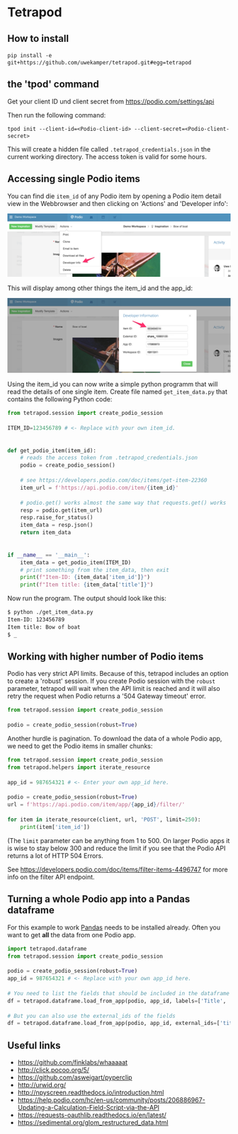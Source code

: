 # Tetrapod

## How to install

```
pip install -e git+https://github.com/uwekamper/tetrapod.git#egg=tetrapod
```

## the 'tpod' command

Get your client ID und client secret from https://podio.com/settings/api

Then run the following command:

```
tpod init --client-id=<Podio-client-id> --client-secret=<Podio-client-secret>
```

This will create a hidden file called `.tetrapod_credentials.json` in the
current working directory. The access token is valid for some hours.

## Accessing single Podio items

You can find die `item_id` of any Podio item by opening a Podio item detail view
in the Webbrowser and then clicking on 'Actions' and 'Developer info':

![Click on Actions](docs/developer-info01.png)

This will display among other things the item_id and the app_id:

![Click on dwActions](docs/developer-info02.png)

Using the item_id you can now write a simple python programm that will read the details
of one single item. Create file named `get_item_data.py` that contains the following Python code:

```python
from tetrapod.session import create_podio_session

ITEM_ID=123456789 # <- Replace with your own item_id.


def get_podio_item(item_id):
    # reads the access token from .tetrapod_credentials.json
    podio = create_podio_session()

    # see https://developers.podio.com/doc/items/get-item-22360
    item_url = f'https://api.podio.com/item/{item_id}'

    # podio.get() works almost the same way that requests.get() works
    resp = podio.get(item_url)
    resp.raise_for_status()
    item_data = resp.json()
    return item_data


if __name__ == '__main__':
    item_data = get_podio_item(ITEM_ID)
    # print something from the item_data, then exit
    print(f"Item-ID: {item_data['item_id']}")
    print(f"Item title: {item_data['title']}")

```

Now run the program. The output should look like this:

```bash
$ python ./get_item_data.py
Item-ID: 123456789
Item title: Bow of boat
$ _ 
```

## Working with higher number of Podio items

Podio has very strict API limits. Because of this, tetrapod includes an option to
create a 'robust' session. If you create Podio session with the `robust` parameter,
tetrapod will wait when the API limit is reached and it will also retry the request
when Podio returns a '504 Gateway timeout' error.

```python
from tetrapod.session import create_podio_session

podio = create_podio_session(robust=True)
```

Another hurdle is pagination. To download the data of a whole Podio app, we need to
get the Podio items in smaller chunks:

```python
from tetrapod.session import create_podio_session
from tetrapod.helpers import iterate_resource

app_id = 987654321 # <- Enter your own app_id here.

podio = create_podio_session(robust=True)
url = f'https://api.podio.com/item/app/{app_id}/filter/'

for item in iterate_resource(client, url, 'POST', limit=250):
    print(item['item_id'])
```

(The `limit` parameter can be anything from 1 to 500. On larger Podio apps it is wise to stay below
300 and reduce the limit if you see that the Podio API returns a lot of HTTP 504 Errors.

See https://developers.podio.com/doc/items/filter-items-4496747 for more info on the
filter API endpoint.

## Turning a whole Podio app into a Pandas dataframe

For this example to work [Pandas](https://pandas.pydata.org/) needs to be installed already. 
Often you want to get __all__ the data from one Podio app.

```python
import tetrapod.dataframe
from tetrapod.session import create_podio_session

podio = create_podio_session(robust=True)
app_id = 987654321 # <- Replace with your own app_id here.

# You need to list the fields that should be included in the dataframe
df = tetrapod.dataframe.load_from_app(podio, app_id, labels=['Title', 'Description'])

# But you can also use the external_ids of the fields
df = tetrapod.dataframe.load_from_app(podio, app_id, external_ids=['title‘, 'description'])
```


## Useful links
+ https://github.com/finklabs/whaaaaat
+ http://click.pocoo.org/5/
+ https://github.com/asweigart/pyperclip
+ http://urwid.org/
+ http://npyscreen.readthedocs.io/introduction.html
+ https://help.podio.com/hc/en-us/community/posts/206886967-Updating-a-Calculation-Field-Script-via-the-API
+ https://requests-oauthlib.readthedocs.io/en/latest/
+ https://sedimental.org/glom_restructured_data.html
